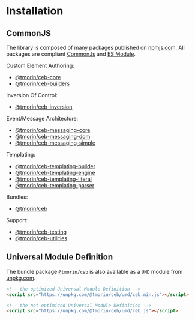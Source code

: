 # Installation

## CommonJS

The library is composed of many packages published on [npmjs.com].
All packages are compliant [CommonJs](https://flaviocopes.com/commonjs) and [ES Module](https://flaviocopes.com/es-modules).

Custom Element Authoring:
- [@tmorin/ceb-core](https://www.npmjs.com/package/@tmorin/ceb-core)
- [@tmorin/ceb-builders](https://www.npmjs.com/package/@tmorin/ceb-builders)

Inversion Of Control:
- [@tmorin/ceb-inversion](https://www.npmjs.com/package/@tmorin/ceb-inversion)

Event/Message Architecture:
- [@tmorin/ceb-messaging-core](https://www.npmjs.com/package/@tmorin/ceb-messaging-core)
- [@tmorin/ceb-messaging-dom](https://www.npmjs.com/package/@tmorin/ceb-messaging-dom)
- [@tmorin/ceb-messaging-simple](https://www.npmjs.com/package/@tmorin/ceb-messaging-simple)

Templating:
- [@tmorin/ceb-templating-builder](https://www.npmjs.com/package/@tmorin/ceb-templating-builder)
- [@tmorin/ceb-templating-engine](https://www.npmjs.com/package/@tmorin/ceb-templating-engine)
- [@tmorin/ceb-templating-literal](https://www.npmjs.com/package/@tmorin/ceb-templating-literal)
- [@tmorin/ceb-templating-parser](https://www.npmjs.com/package/@tmorin/ceb-templating-parser)

Bundles:
- [@tmorin/ceb](https://www.npmjs.com/package/@tmorin/ceb)

Support:
- [@tmorin/ceb-testing](https://www.npmjs.com/package/@tmorin/ceb-testing)
- [@tmorin/ceb-utilities](https://www.npmjs.com/package/@tmorin/ceb-utilities)

## Universal Module Definition

The bundle package `@tmorin/ceb` is also available as a `UMD` module from [unpkg.com].

```html
<!-- the optimized Universal Module Definition -->
<script src="https://unpkg.com/@tmorin/ceb/umd/ceb.min.js"></script>
```

```html
<!-- the not optimized Universal Module Definition -->
<script src="https://unpkg.com/@tmorin/ceb/umd/ceb.js"></script>
```

[unpkg.com]: https://unpkg.com
[npmjs.com]: https://www.npmjs.com
